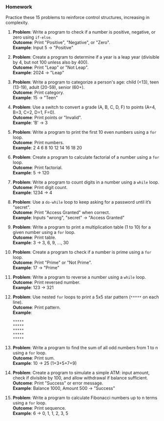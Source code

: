 ### Homework
Practice these 15 problems to reinforce control structures, increasing in complexity.

1. **Problem**: Write a program to check if a number is positive, negative, or zero using `if-else`.  
   **Outcome**: Print "Positive", "Negative", or "Zero".  
   **Example**: Input 5 → "Positive"

2. **Problem**: Create a program to determine if a year is a leap year (divisible by 4, but not 100 unless also by 400).  
   **Outcome**: Print "Leap" or "Not Leap".  
   **Example**: 2024 → "Leap"

3. **Problem**: Write a program to categorize a person's age: child (<13), teen (13-19), adult (20-59), senior (60+).  
   **Outcome**: Print category.  
   **Example**: 15 → "Teen"

4. **Problem**: Use a switch to convert a grade (A, B, C, D, F) to points (A=4, B=3, C=2, D=1, F=0).  
   **Outcome**: Print points or "Invalid".  
   **Example**: 'B' → 3

5. **Problem**: Write a program to print the first 10 even numbers using a `for` loop.  
   **Outcome**: Print numbers.  
   **Example**: 2 4 6 8 10 12 14 16 18 20

6. **Problem**: Create a program to calculate factorial of a number using a `for` loop.  
   **Outcome**: Print factorial.  
   **Example**: 5 → 120

7. **Problem**: Write a program to count digits in a number using a `while` loop.  
   **Outcome**: Print digit count.  
   **Example**: 1234 → 4

8. **Problem**: Use a `do-while` loop to keep asking for a password until it’s "secret".  
   **Outcome**: Print "Access Granted" when correct.  
   **Example**: Inputs "wrong", "secret" → "Access Granted"

9. **Problem**: Write a program to print a multiplication table (1 to 10) for a given number using a `for` loop.  
   **Outcome**: Print table.  
   **Example**: 3 → 3, 6, 9, ..., 30

10. **Problem**: Create a program to check if a number is prime using a `for` loop.  
    **Outcome**: Print "Prime" or "Not Prime".  
    **Example**: 17 → "Prime"

11. **Problem**: Write a program to reverse a number using a `while` loop.  
    **Outcome**: Print reversed number.  
    **Example**: 123 → 321

12. **Problem**: Use nested `for` loops to print a 5x5 star pattern (`*****` on each line).  
    **Outcome**: Print pattern.  
    **Example**:  
    ```
    *****
    *****
    *****
    *****
    *****
    ```

13. **Problem**: Write a program to find the sum of all odd numbers from 1 to n using a `for` loop.  
    **Outcome**: Print sum.  
    **Example**: 10 → 25 (1+3+5+7+9)

14. **Problem**: Create a program to simulate a simple ATM: input amount, check if divisible by 100, and allow withdrawal if balance sufficient.  
    **Outcome**: Print "Success" or error message.  
    **Example**: Balance 1000, Amount 500 → "Success"

15. **Problem**: Write a program to calculate Fibonacci numbers up to n terms using a `for` loop.  
    **Outcome**: Print sequence.  
    **Example**: 6 → 0, 1, 1, 2, 3, 5
